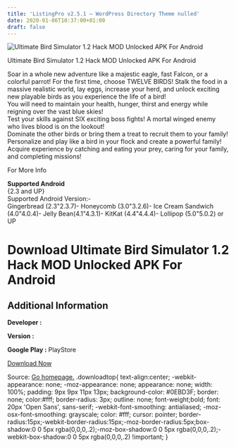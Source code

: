 ```yaml
---
title: 'ListingPro v2.5.1 – WordPress Directory Theme nulled'
date: 2020-01-06T10:37:00+01:00
draft: false
---
```


![Ultimate Bird Simulator 1.2 Hack MOD Unlocked APK For Android](https://i2.wp.com/apkhome.net/wp-content/uploads/2016/12/Ultimate-Bird-Simulator-1.2.png "Ultimate Bird Simulator 1.2 Hack MOD Unlocked APK For Android")

  

Ultimate Bird Simulator 1.2 Hack MOD Unlocked APK For Android

Soar in a whole new adventure like a majestic eagle, fast Falcon, or a colorful parrot! For the first time, choose TWELVE BIRDS! Stalk the food in a massive realistic world, lay eggs, increase your herd, and unlock exciting new playable birds as you experience the life of a bird!  
You will need to maintain your health, hunger, thirst and energy while reigning over the vast blue skies!  
Test your skills against SIX exciting boss fights! A mortal winged enemy who lives blood is on the lookout!  
Dominate the other birds or bring them a treat to recruit them to your family! Personalize and play like a bird in your flock and create a powerful family!  
Acquire experience by catching and eating your prey, caring for your family, and completing missions!

For More Info

**Supported Android**  
{2.3 and UP}  
Supported Android Version:-  
Gingerbread (2.3"2.3.7)- Honeycomb (3.0"3.2.6)- Ice Cream Sandwich (4.0"4.0.4)- Jelly Bean(4.1"4.3.1)- KitKat (4.4"4.4.4)- Lollipop (5.0"5.0.2) or UP

Download Ultimate Bird Simulator 1.2 Hack MOD Unlocked APK For Android
======================================================================

Additional Information
----------------------

**Developer :**

**Version :**

**Google Play :** PlayStore

  

[Download Now](https://store4app.co/post/ultimate-bird-simulator-1-2-hack-mod-unlocked-apk-for-android_1573672121)

  
Source: [Go homepage.](https://store4app.co/post/ultimate-bird-simulator-1-2-hack-mod-unlocked-apk-for-android_1573672121) .downloadtop{ text-align:center; -webkit-appearance: none; -moz-appearance: none; appearance: none; width: 100%; padding: 9px 9px 11px 13px; background-color: #0EBD3F; border: none; color:#fff; border-radius: 3px; outline: none; font-weight;bold; font: 20px 'Open Sans', sans-serif; -webkit-font-smoothing: antialiased; -moz-osx-font-smoothing: grayscale; color: #fff; cursor: pointer; border-radius:15px;-webkit-border-radius:15px;-moz-border-radius:5px;box-shadow:0 0 5px rgba(0,0,0,.2);-moz-box-shadow:0 0 5px rgba(0,0,0,.2);-webkit-box-shadow:0 0 5px rgba(0,0,0,.2) !important; }